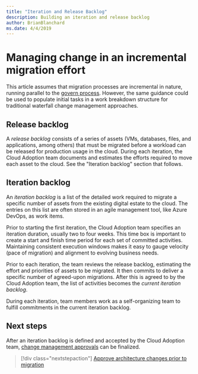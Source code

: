 ```yaml
---
title: "Iteration and Release Backlog"
description: Building an iteration and release backlog
author: BrianBlanchard
ms.date: 4/4/2019
---
```


# Managing change in an incremental migration effort

This article assumes that migration processes are incremental in nature, running parallel to the [govern process](../../../governance/index.md). However, the same guidance could be used to populate initial tasks in a work breakdown structure for traditional waterfall change management approaches.

## Release backlog

A *release backlog* consists of a series of assets (VMs, databases, files, and applications, among others) that must be migrated before a workload can be released for production usage in the cloud. During each iteration, the Cloud Adoption team documents and estimates the efforts required to move each asset to the cloud. See the "Iteration backlog" section that follows.

## Iteration backlog

An *iteration backlog* is a list of the detailed work required to migrate a specific number of assets from the existing digital estate to the cloud. The entries on this list are often stored in an agile management tool, like Azure DevOps, as work items.

Prior to starting the first iteration, the Cloud Adoption team specifies an iteration duration, usually two to four weeks. This time box is important to create a start and finish time period for each set of committed activities. Maintaining consistent execution windows makes it easy to gauge velocity (pace of migration) and alignment to evolving business needs.

Prior to each iteration, the team reviews the release backlog, estimating the effort and priorities of assets to be migrated. It then commits to deliver a specific number of agreed-upon migrations. After this is agreed to by the Cloud Adoption team, the list of activities becomes the *current iteration backlog*.

During each iteration, team members work as a self-organizing team to fulfill commitments in the current iteration backlog.

## Next steps

After an iteration backlog is defined and accepted by the Cloud Adoption team, [change management approvals](./approve.md) can be finalized.

> [!div class="nextstepaction"]
> [Approve architecture changes prior to migration](./approve.md)
